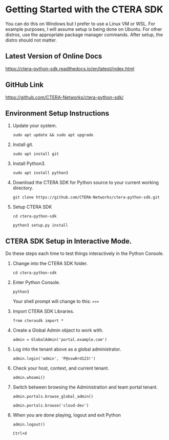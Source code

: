 # Getting Started with the CTERA SDK

You can do this on Windows but I prefer to use a Linux VM or WSL.
For example purposes, I will assume setup is being done on Ubuntu. 
For other distros, use the appropriate package manager commands. 
After setup, the distro should not matter.



## Latest Version of Online Docs
https://ctera-python-sdk.readthedocs.io/en/latest/index.html

## GitHub Link
https://github.com/CTERA-Networks/ctera-python-sdk/

## Environment Setup Instructions

1. Update your system.

    ```sudo apt update && sudo apt upgrade```

1. Install git.

    ```sudo apt install git```

1. Install Python3.

    ```sudo apt install python3```

1. Download the CTERA SDK for Python source to your current working directory.

    ```git clone https://github.com/CTERA-Networks/ctera-python-sdk.git```
    
1. Setup CTERA SDK

    ```cd ctera-python-sdk```
    
    ```python3 setup.py install```

## CTERA SDK Setup in Interactive Mode.

Do these steps each time to test things interactively in the Python Console.

1. Change into the CTERA SDK folder.

    ```cd ctera-python-sdk```

1. Enter Python Console.

    ```python3```

    Your shell prompt will change to this: ```>>>```

1. Import CTERA SDK Libraries.

    ```from cterasdk import *```

1. Create a Global Admin object to work with.

    ```admin = GlobalAdmin('portal.example.com')```

1. Log into the tenant above as a global administrator.

    ```admin.login('admin', 'P@ssw0rd123!')```

1. Check your host, context, and current tenant.
    
    ```admin.whoami()```

1. Switch between browsing the Administration and team portal tenant.

    ```admin.portals.browse_global_admin()```
    
    ```admin.portals.browse('cloud-dev')```

1. When you are done playing, logout and exit Python

    ```admin.logout()```

    ```Ctrl+d```
